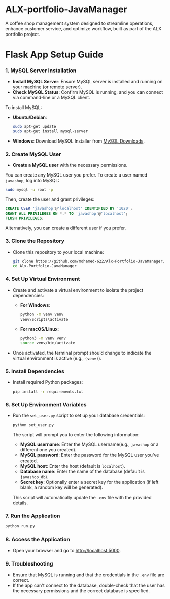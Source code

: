# ALX-portfolio-JavaManager
A coffee shop management system designed to streamline operations, enhance customer service, and optimize workflow, built as part of the ALX portfolio project.


# Flask App Setup Guide

### 1. **MySQL Server Installation**
   - **Install MySQL Server**: Ensure MySQL server is installed and running on your machine (or remote server).
   - **Check MySQL Status**: Confirm MySQL is running, and you can connect via command-line or a MySQL client.

   To install MySQL:
   - **Ubuntu/Debian**:
     ```bash
     sudo apt-get update
     sudo apt-get install mysql-server
     ```
   - **Windows**: Download MySQL Installer from [MySQL Downloads](https://dev.mysql.com/downloads/installer/).
  

### 2. **Create MySQL User**
   - **Create a MySQL user** with the necessary permissions. 

   You can create any MySQL user you prefer. To create a user named `javashop`, log into MySQL:
   ```bash
   sudo mysql -u root -p
   ```

   Then, create the user and grant privileges:
   ```sql
   CREATE USER 'javashop'@'localhost' IDENTIFIED BY '1020';
   GRANT ALL PRIVILEGES ON *.* TO 'javashop'@'localhost';
   FLUSH PRIVILEGES;
   ```

   Alternatively, you can create a different user if you prefer.

### 3. **Clone the Repository**
   - Clone this repository to your local machine:
     ```bash
     git clone https://github.com/mohamed-622/Alx-Portfolio-JavaManager.git
     cd Alx-Portfolio-JavaManager
     ```
### 4. **Set Up Virtual Environment**
   - Create and activate a virtual environment to isolate the project dependencies:
     - **For Windows**:
       ```bash
       python -m venv venv
       venv\Scripts\activate
       ```
     - **For macOS/Linux**:
       ```bash
       python3 -m venv venv
       source venv/bin/activate
       ```

   - Once activated, the terminal prompt should change to indicate the virtual environment is active (e.g., `(venv)`).

### 5. **Install Dependencies**
   - Install required Python packages:
     ```bash
     pip install -r requirements.txt
     ```

### 6. **Set Up Environment Variables**

   - Run the `set_user.py` script to set up your database credentials:
     ```bash
     python set_user.py
     ```

     The script will prompt you to enter the following information:
     - **MySQL username**: Enter the MySQL username(e.g., `javashop` or a different one you created).
     - **MySQL password**: Enter the password for the MySQL user you've created.
     - **MySQL host**: Enter the host (default is `localhost`).
     - **Database name**: Enter the name of the database (default is `javashop_db`).
     - **Secret key**: Optionally enter a secret key for the application (if left blank, a random key will be generated).

     This script will automatically update the `.env` file with the provided details.

### 7. **Run the Application**
   ```bash
   python run.py
   ```

### 8. **Access the Application**
   - Open your browser and go to [http://localhost:5000](http://localhost:5000).

### 9. **Troubleshooting**
   - Ensure that MySQL is running and that the credentials in the `.env` file are correct.
   - If the app can't connect to the database, double-check that the user has the necessary permissions and the correct database is specified.
